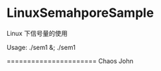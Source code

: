 LinuxSemahporeSample
====================

Linux 下信号量的使用

Usage: ./sem1 &; ./sem1 

======================
Chaos John 
